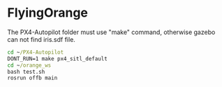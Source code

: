 # FlyingOrange

The PX4-Autopilot folder must  use "make" command, otherwise gazebo can not find iris.sdf file.

```cmd 
cd ~/PX4-Autopilot
DONT_RUN=1 make px4_sitl_default
cd ~/orange_ws
bash test.sh
rosrun offb main
```
